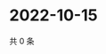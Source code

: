 # 2022-10-15

共 0 条

<!-- BEGIN WEIBO -->
<!-- 最后更新时间 Sat Oct 15 2022 07:01:54 GMT+0800 (China Standard Time) -->

<!-- END WEIBO -->

